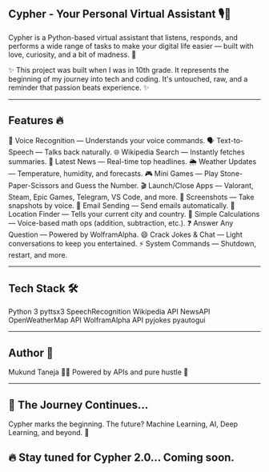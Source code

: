 ## Cypher - Your Personal Virtual Assistant 🎙️🧠
Cypher is a Python-based virtual assistant that listens, responds, and performs a wide range of tasks to make your digital life easier — built with love, curiosity, and a bit of madness. 🚀

✨ This project was built when I was in 10th grade. It represents the beginning of my journey into tech and coding. It's untouched, raw, and a reminder that passion beats experience. ✨

---

## Features 🔥
🎤 Voice Recognition — Understands your voice commands.
🗣️ Text-to-Speech — Talks back naturally.
🌐 Wikipedia Search — Instantly fetches summaries.
📰 Latest News — Real-time top headlines.
🌦️ Weather Updates — Temperature, humidity, and forecasts.
🎮 Mini Games — Play Stone-Paper-Scissors and Guess the Number.
🎬 Launch/Close Apps — Valorant, Steam, Epic Games, Telegram, VS Code, and more.
📸 Screenshots — Take snapshots by voice.
📧 Email Sending — Send emails automatically.
📍 Location Finder — Tells your current city and country.
🧠 Simple Calculations — Voice-based math ops (addition, subtraction, etc.).
❓ Answer Any Question — Powered by WolframAlpha.
😄 Crack Jokes & Chat — Light conversations to keep you entertained.
⚡ System Commands — Shutdown, restart, and more.

---

## Tech Stack 🛠️
Python 3
pyttsx3
SpeechRecognition
Wikipedia API
NewsAPI
OpenWeatherMap API
WolframAlpha API
pyjokes
pyautogui

---

## Author 🌟
Mukund Taneja 👨‍💻
Powered by APIs and pure hustle 💪

---

## 🚀 The Journey Continues...
Cypher marks the beginning.
The future?
Machine Learning, AI, Deep Learning, and beyond. 🌌

## 🔥 Stay tuned for Cypher 2.0... Coming soon.

